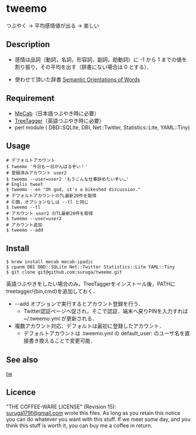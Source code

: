 tweemo
====

つぶやく -> 平均感情値が出る -> 楽しい
           
## Description

* 感情は品詞（動詞，名詞，形容詞，副詞，助動詞）に -1 から 1 までの値を割り振り，その平均を出す（辞書にない場合は 0 とする）．

* 使わせて頂いた辞書 [Semantic Orientations of Words](http://www.lr.pi.titech.ac.jp/~takamura/pndic_en.html)

## Requirement

* [MeCab](https://code.google.com/p/mecab/)（日本語つぶやき時に必要）
* [TreeTagger](http://www.cis.uni-muenchen.de/~schmid/tools/TreeTagger/)（英語つぶやき時に必要）
* perl module ( DBD::SQLite, DBI, Net::Twitter, Statistics::Lite, YAML::Tiny)
      
## Usage

```
# デフォルトアカウント
$ tweemo '今日も一日がんばるぞい！'
# 登録済みアカウント user2
$ tweemo --user=user2 'もうこんな仕事辞めたいぞい…'
# Englis tweet
$ tweemo --en "Oh god, it's a bikeshed discussion."
# デフォルトアカウントのTL最新20件を取得
# 引数，オプションなしは --tl と同じ
$ tweemo --tl
# アカウント user2 のTL最新20件を取得
$ tweemo --user=user2
# アカウント追加
$ tweemo --add
```

## Install

```
$ brew install mecab mecab-ipadic
$ cpanm DBI DBD::SQLite Net::Twitter Statistics::Lite YAML::Tiny
$ git clone git@github.com:suruga/tweemo.git
```                              
英語つぶやきをしたい場合のみ，TreeTaggerをインストール後，PATHにtreetagger/{bin,cmd}を追加しておく．

* --add オプションで実行するとアカウント登録を行う．
    * Twitter認証ページへ促され，そこで認証．端末へ戻りPINを入力すれば ~/.tweemo.yml が更新される．
* 複数アカウント対応．デフォルトは最初に登録したアカウント．
    * デフォルトアカウントは .tweemo.yml の default_user: のユーザ名を直接書き換えることで変更可能．

## See also

[tw](https://github.com/shokai/tw)

## Licence

"THE COFFEE-WARE LICENSE" (Revision 15):  
<suruga179f@gmail.com> wrote this files.  As long as you retain this notice  
you can do whatever you want with this stuff. If we meet some day, and you  
think this stuff is worth it, you can buy me a coffee in return.
